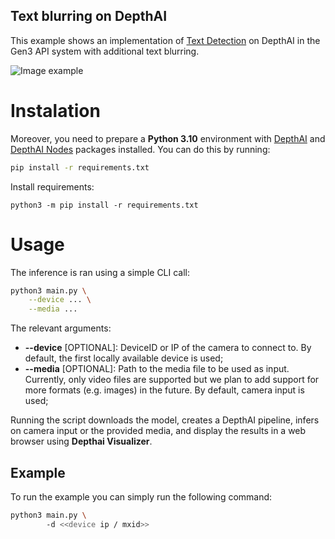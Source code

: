 ## Text blurring on DepthAI

This example shows an implementation of [Text Detection](https://hub.luxonis.com/ai/models/131d855c-60b1-4634-a14d-1269bb35dcd2?view=page) on DepthAI in the Gen3 API system with additional text blurring.

![Image example](imgs/output.gif)

# Instalation

Moreover, you need to prepare a **Python 3.10** environment with [DepthAI](https://pypi.org/project/depthai/) and [DepthAI Nodes](https://pypi.org/project/depthai-nodes/) packages installed. You can do this by running:

```bash
pip install -r requirements.txt
```

Install requirements:

```
python3 -m pip install -r requirements.txt
```

# Usage

The inference is ran using a simple CLI call:

```bash
python3 main.py \
    --device ... \
    --media ...
```

The relevant arguments:

- **--device** \[OPTIONAL\]: DeviceID or IP of the camera to connect to.
  By default, the first locally available device is used;
- **--media** \[OPTIONAL\]: Path to the media file to be used as input.
  Currently, only video files are supported but we plan to add support for more formats (e.g. images) in the future.
  By default, camera input is used;

Running the script downloads the model, creates a DepthAI pipeline, infers on camera input or the provided media, and display the results in a web browser using **Depthai Visualizer**.

## Example

To run the example you can simply run the following command:

```bash
python3 main.py \ 
        -d <<device ip / mxid>>
```
